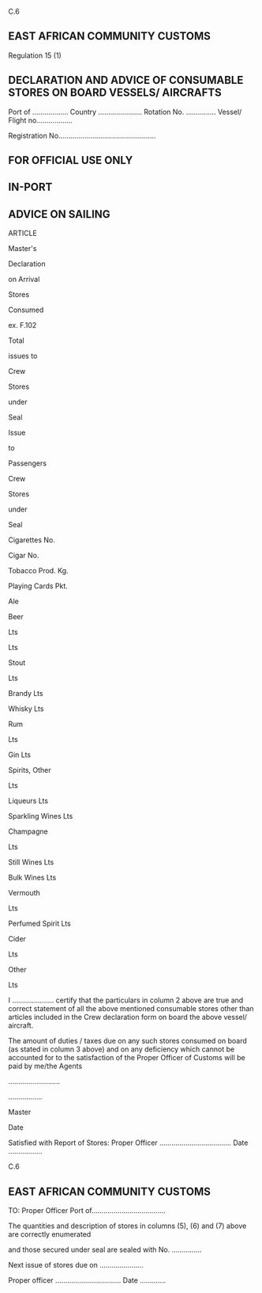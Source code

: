 C.6

## EAST AFRICAN COMMUNITY                                                                          CUSTOMS

Regulation 15 (1)

## DECLARATION AND ADVICE OF CONSUMABLE STORES ON BOARD VESSELS/ AIRCRAFTS

Port of ………………  Country ………………….    Rotation No. …………… Vessel/ Flight no………………

Registration No………………………………………….

## FOR OFFICIAL USE ONLY

## IN-PORT

## ADVICE ON SAILING

ARTICLE

Master's

Declaration

on Arrival

Stores

Consumed

ex. F.102

Total

issues to

Crew

Stores

under

Seal

Issue

to

Passengers

Crew

Stores

under

Seal

Cigarettes               No.

Cigar                       No.

Tobacco Prod.        Kg.

Playing Cards        Pkt.

Ale

Beer

Lts

Lts

Stout

Lts

Brandy                   Lts

Whisky                   Lts

Rum

Lts

Gin                        Lts

Spirits, Other

Lts

Liqueurs                Lts

Sparkling Wines    Lts

Champagne

Lts

Still Wines             Lts

Bulk Wines            Lts

Vermouth

Lts

Perfumed Spirit     Lts

Cider

Lts

Other

Lts

I ………………… certify that the particulars in column 2 above are true and correct statement of all the above mentioned consumable stores other than articles included in the Crew declaration form on board the above vessel/ aircraft.

The amount of duties / taxes due on any such stores consumed on board (as stated in column 3 above) and on any deficiency which cannot be accounted for to the satisfaction of the Proper Officer of Customs will be paid by me/the Agents

……………..………

……………..

Master

Date

Satisfied with Report of Stores:         Proper Officer ………………………………   Date ……………..

C.6

## EAST AFRICAN COMMUNITY                                                                          CUSTOMS

TO:  Proper Officer                                        Port of……………………………….

The quantities and description of stores in columns (5), (6) and (7) above are correctly enumerated

and those secured under seal are sealed with No. ……………

Next issue of stores  due on ………………….

Proper officer …………………………… Date ………….